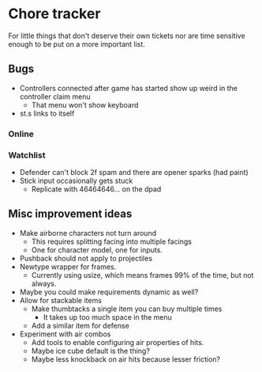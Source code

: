 # Chore tracker

For little things that don't deserve their own tickets nor are time sensitive
enough to be put on a more important list.

## Bugs

- Controllers connected after game has started show up weird in the controller claim menu
  - That menu won't show keyboard
- st.s links to itself

### Online

### Watchlist

- Defender can't block 2f spam and there are opener sparks (had paint)
- Stick input occasionally gets stuck
  - Replicate with 46464646... on the dpad

## Misc improvement ideas

- Make airborne characters not turn around
  - This requires splitting facing into multiple facings
  - One for character model, one for inputs.
- Pushback should not apply to projectiles
- Newtype wrapper for frames.
  - Currently using usize, which means frames 99% of the time, but not always.
- Maybe you could make requirements dynamic as well?
- Allow for stackable items
  - Make thumbtacks a single item you can buy multiple times
    - It takes up too much space in the menu
  - Add a similar item for defense
- Experiment with air combos
  - Add tools to enable configuring air properties of hits.
  - Maybe ice cube default is the thing?
  - Maybe less knockback on air hits because lesser friction?
